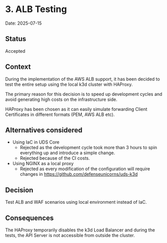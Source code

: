 # 3. ALB Testing

Date: 2025-07-15

## Status

Accepted

## Context

During the implementation of the AWS ALB support, it has been decided to test the entire setup using the local k3d cluster with HAProxy.

The primary reason for this decision is to speed up development cycles and avoid generating high costs on the infrastructure side.

HAProxy has been chosen as it can easily simulate forwarding Client Certificates in different formats (PEM, AWS ALB etc).

## Alternatives considered

* Using IaC in UDS Core
  * Rejected as the development cycle took more than 3 hours to spin everything up and introduce a simple change.
  * Rejected because of the CI costs.
* Using NGINX as a local proxy
  * Rejected as every modification of the configuration will require changes in https://github.com/defenseunicorns/uds-k3d

## Decision

Test ALB and WAF scenarios using local environment instead of IaC.

## Consequences

The HAProxy temporarily disables the k3d Load Balancer and during the tests, the API Server is not accessible from outside the cluster.
